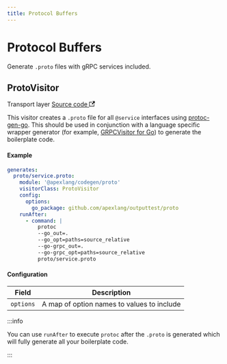 ```yaml
---
title: Protocol Buffers
---
```


# Protocol Buffers

Generate `.proto` files with gRPC services included.

## ProtoVisitor

<p>
  <span className="badgeDarkBlue">Transport layer</span>
  <a href="https://github.com/apexlang/codegen/blob/main/src/proto/proto_visitor.ts" target="_blank" rel="noopener noreferrer">Source code <svg width="13.5" height="13.5" aria-hidden="true" viewBox="0 0 24 24" class="iconExternalLink_node_modules-@docusaurus-theme-classic-lib-theme-Icon-ExternalLink-styles-module"><path fill="currentColor" d="M21 13v10h-21v-19h12v2h-10v15h17v-8h2zm3-12h-10.988l4.035 4-6.977 7.07 2.828 2.828 6.977-7.07 4.125 4.172v-11z"></path></svg></a>
</p>

This visitor creates a `.proto` file for all `@service` interfaces using [protoc-gen-go](https://grpc.io/docs/languages/go/quickstart/). This should be used in conjunction with a language specific wrapper generator (for example, [GRPCVisitor for Go](go#grpcvisitor)) to generate the boilerplate code.

#### Example

```yaml
generates:
  proto/service.proto:
    module: '@apexlang/codegen/proto'
    visitorClass: ProtoVisitor
    config:
      options:
        go_package: github.com/apexlang/outputtest/proto
    runAfter:
      - command: |
          protoc
          --go_out=.
          --go_opt=paths=source_relative
          --go-grpc_out=.
          --go-grpc_opt=paths=source_relative
          proto/service.proto
```

#### Configuration

| Field                   | Description                                   |
| ----------------------- | --------------------------------------------- |
| `options`               | A map of option names to values to include    |

:::info

You can use `runAfter` to execute `protoc` after the `.proto` is generated which will fully generate all your boilerplate code.

:::